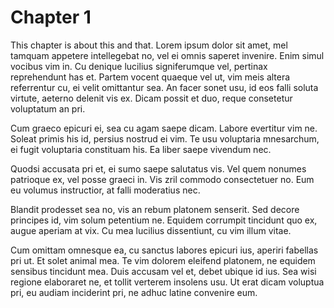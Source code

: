 # Chapter 1

This chapter is about this and that. Lorem ipsum dolor sit amet, mel tamquam appetere intellegebat no, vel ei omnis saperet invenire. Enim simul vocibus vim in. Cu denique lucilius signiferumque vel, pertinax reprehendunt has et. Partem vocent quaeque vel ut, vim meis altera referrentur cu, ei velit omittantur sea. An facer sonet usu, id eos falli soluta virtute, aeterno delenit vis ex. Dicam possit et duo, reque consetetur voluptatum an pri.

Cum graeco epicuri ei, sea cu agam saepe dicam. Labore evertitur vim ne. Soleat primis his id, persius nostrud ei vim. Te usu voluptaria mnesarchum, ei fugit voluptaria constituam his. Ea liber saepe vivendum nec.

Quodsi accusata pri et, ei sumo saepe salutatus vis. Vel quem nonumes patrioque ex, vel posse graeci in. Vis zril commodo consectetuer no. Eum eu volumus instructior, at falli moderatius nec.

Blandit prodesset sea no, vis an rebum platonem senserit. Sed decore principes id, vim solum petentium ne. Equidem corrumpit tincidunt quo ex, augue aperiam at vix. Cu mea lucilius dissentiunt, cu vim illum vitae.

Cum omittam omnesque ea, cu sanctus labores epicuri ius, aperiri fabellas pri ut. Et solet animal mea. Te vim dolorem eleifend platonem, ne equidem sensibus tincidunt mea. Duis accusam vel et, debet ubique id ius. Sea wisi regione elaboraret ne, et tollit verterem insolens usu. Ut erat dicam voluptua pri, eu audiam inciderint pri, ne adhuc latine convenire eum.


